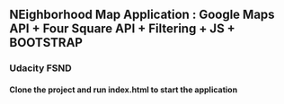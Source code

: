 ## NEighborhood Map Application : Google Maps API + Four Square API + Filtering + JS + BOOTSTRAP
### Udacity FSND
#### Clone the project and run index.html to start the application
